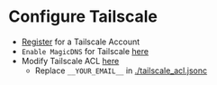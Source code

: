 # Configure Tailscale

* [Register](https://login.tailscale.com/start) for a Tailscale Account
* `Enable MagicDNS` for Tailscale [here](https://login.tailscale.com/admin/dns)
* Modify Tailscale ACL [here](https://login.tailscale.com/admin/acls)
  * Replace `__YOUR_EMAIL__` in [./tailscale_acl.jsonc](./tailscale_acl.jsonc)
